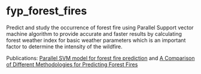 # fyp_forest_fires

Predict and study the occurrence of forest fire using Parallel Support vector machine algorithm to provide accurate and faster results by calculating forest weather index for basic weather parameters which is an important factor to determine the intensity of the wildfire.

Publications: [Parallel SVM model for forest fire prediction](https://www.sciencedirect.com/science/article/pii/S2666222121000046) and [A Comparison of Different Methodologies for Predicting Forest Fires](https://link.springer.com/chapter/10.1007/978-981-16-1056-1_14)
